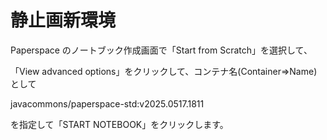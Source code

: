 # 静止画新環境

Paperspace のノートブック作成画面で「Start from Scratch」を選択して、

「View advanced options」をクリックして、コンテナ名(Container⇒Name)として

javacommons/paperspace-std:v2025.0517.1811

を指定して「START NOTEBOOK」をクリックします。
